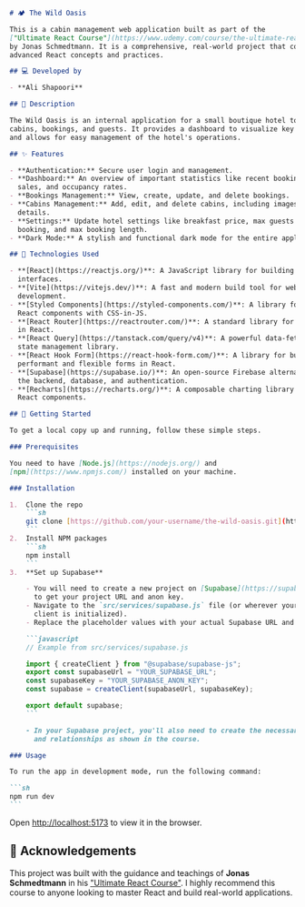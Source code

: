 ````markdown
# 🏕️ The Wild Oasis

This is a cabin management web application built as part of the
["Ultimate React Course"](https://www.udemy.com/course/the-ultimate-react-course/)
by Jonas Schmedtmann. It is a comprehensive, real-world project that covers many
advanced React concepts and practices.

## 💻 Developed by

- **Ali Shapoori**

## 📜 Description

The Wild Oasis is an internal application for a small boutique hotel to manage
cabins, bookings, and guests. It provides a dashboard to visualize key metrics
and allows for easy management of the hotel's operations.

## ✨ Features

- **Authentication:** Secure user login and management.
- **Dashboard:** An overview of important statistics like recent bookings,
  sales, and occupancy rates.
- **Bookings Management:** View, create, update, and delete bookings.
- **Cabins Management:** Add, edit, and delete cabins, including images and
  details.
- **Settings:** Update hotel settings like breakfast price, max guests per
  booking, and max booking length.
- **Dark Mode:** A stylish and functional dark mode for the entire application.

## 🚀 Technologies Used

- **[React](https://reactjs.org/)**: A JavaScript library for building user
  interfaces.
- **[Vite](https://vitejs.dev/)**: A fast and modern build tool for web
  development.
- **[Styled Components](https://styled-components.com/)**: A library for styling
  React components with CSS-in-JS.
- **[React Router](https://reactrouter.com/)**: A standard library for routing
  in React.
- **[React Query](https://tanstack.com/query/v4)**: A powerful data-fetching and
  state management library.
- **[React Hook Form](https://react-hook-form.com/)**: A library for building
  performant and flexible forms in React.
- **[Supabase](https://supabase.io/)**: An open-source Firebase alternative for
  the backend, database, and authentication.
- **[Recharts](https://recharts.org/)**: A composable charting library built on
  React components.

## 🏁 Getting Started

To get a local copy up and running, follow these simple steps.

### Prerequisites

You need to have [Node.js](https://nodejs.org/) and
[npm](https://www.npmjs.com/) installed on your machine.

### Installation

1.  Clone the repo
    ```sh
    git clone [https://github.com/your-username/the-wild-oasis.git](https://github.com/your-username/the-wild-oasis.git)
    ```
2.  Install NPM packages
    ```sh
    npm install
    ```
3.  **Set up Supabase**

    - You will need to create a new project on [Supabase](https://supabase.io/)
      to get your project URL and anon key.
    - Navigate to the `src/services/supabase.js` file (or wherever your Supabase
      client is initialized).
    - Replace the placeholder values with your actual Supabase URL and key.

    ```javascript
    // Example from src/services/supabase.js

    import { createClient } from "@supabase/supabase-js";
    export const supabaseUrl = "YOUR_SUPABASE_URL";
    const supabaseKey = "YOUR_SUPABASE_ANON_KEY";
    const supabase = createClient(supabaseUrl, supabaseKey);

    export default supabase;
    ```

    - In your Supabase project, you'll also need to create the necessary tables
      and relationships as shown in the course.

### Usage

To run the app in development mode, run the following command:

```sh
npm run dev
```
````

Open
[http://localhost:5173](https://www.google.com/search?q=http://localhost:5173)
to view it in the browser.

## 🙏 Acknowledgements

This project was built with the guidance and teachings of **Jonas Schmedtmann**
in his
["Ultimate React Course"](https://www.udemy.com/course/the-ultimate-react-course/).
I highly recommend this course to anyone looking to master React and build
real-world applications.

```

```
